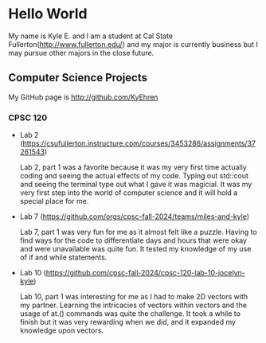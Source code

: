# Hello World

My name is Kyle E. and I am a student at Cal State Fullerton(http://www.fullerton.edu/) and 
my major is currently business but I may pursue other majors in the close future.

## Computer Science Projects

My GitHub page is http://github.com/KyEhren

### CPSC 120

* Lab 2 (https://csufullerton.instructure.com/courses/3453286/assignments/37261543)

    Lab 2, part 1 was a favorite because it was my very first time actually coding and seeing 
    the actual effects of my code. Typing out std::cout and seeing the terminal type out what 
    I gave it was magicial. It was my very first step into the world of computer science and 
    it will hold a special place for me.

* Lab 7 (https://github.com/orgs/cpsc-fall-2024/teams/miles-and-kyle)

    Lab 7, part 1 was very fun for me as it almost felt like a puzzle. Having to find ways 
    for the code to differentiate days and hours that were okay and were unavailable was 
    quite fun. It tested my knowledge of my use of if and while statements.

* Lab 10 (https://github.com/cpsc-fall-2024/cpsc-120-lab-10-jocelyn-kyle)

    Lab 10, part 1 was interesting for me as I had to make 2D vectors with my partner. 
    Learning the intricacies of vectors within vectors and the usage of at.() commands was 
    quite the challenge. It took a while to finish but it was very rewarding when we did, and 
    it expanded my knowledge upon vectors.
